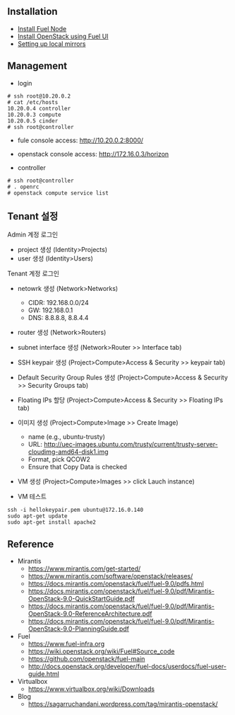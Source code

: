 
## Installation
- [Install Fuel Node](https://docs.mirantis.com/openstack/fuel/fuel-9.0/quickstart-guide.html#introduction)
- [Install OpenStack using Fuel UI](https://www.mirantis.com/blog/now-zero-openstack-hosted-website-4-easy-steps/)
- [Setting up local mirrors](https://docs.mirantis.com/openstack/fuel/fuel-8.0/operations.html#downloading-ubuntu-system-packages)

## Management
- login
```
# ssh root@10.20.0.2
# cat /etc/hosts
10.20.0.4 controller 
10.20.0.3 compute 
10.20.0.5 cinder 
# ssh root@controller
```
- fule console access: http://10.20.0.2:8000/
- openstack console access: http://172.16.0.3/horizon

- controller
```
# ssh root@controller
# . openrc
# openstack compute service list
```

## Tenant 설정 

Admin 계정 로그인
- project 생성 (Identity>Projects)
- user 생성 (Identity>Users)

Tenant 계정 로그인
- netowrk 생성 (Network>Networks)
  - CIDR: 192.168.0.0/24
  - GW: 192.168.0.1
  - DNS: 8.8.8.8, 8.8.4.4
- router 생성 (Network>Routers)
- subnet interface 생성 (Network>Router >> Interface tab)
- SSH keypair 생성 (Project>Compute>Access & Security >> keypair tab)
- Default Security Group Rules 생성 (Project>Compute>Access & Security >> Security Groups tab)
- Floating IPs 할당 (Project>Compute>Access & Security >> Floating IPs tab)

- 이미지 생성 (Project>Compute>Image >> Create Image)
  - name (e.g., ubuntu-trusty)
  - URL: http://uec-images.ubuntu.com/trusty/current/trusty-server-cloudimg-amd64-disk1.img
  - Format, pick QCOW2
  - Ensure that Copy Data is checked
- VM 생성 (Project>Compute>Images >> click Lauch instance)
- VM 테스트 
```
ssh -i hellokeypair.pem ubuntu@172.16.0.140
sudo apt-get update
sudo apt-get install apache2
```

## Reference
- Mirantis
  - https://www.mirantis.com/get-started/
  - https://www.mirantis.com/software/openstack/releases/
  - https://docs.mirantis.com/openstack/fuel/fuel-9.0/pdfs.html
  - https://docs.mirantis.com/openstack/fuel/fuel-9.0/pdf/Mirantis-OpenStack-9.0-QuickStartGuide.pdf
  - https://docs.mirantis.com/openstack/fuel/fuel-9.0/pdf/Mirantis-OpenStack-9.0-ReferenceArchitecture.pdf
  - https://docs.mirantis.com/openstack/fuel/fuel-9.0/pdf/Mirantis-OpenStack-9.0-PlanningGuide.pdf
- Fuel
  - https://www.fuel-infra.org
  - https://wiki.openstack.org/wiki/Fuel#Source_code
  - https://github.com/openstack/fuel-main
  - http://docs.openstack.org/developer/fuel-docs/userdocs/fuel-user-guide.html
- Virtualbox
  - https://www.virtualbox.org/wiki/Downloads
- Blog
  - https://sagarruchandani.wordpress.com/tag/mirantis-openstack/

